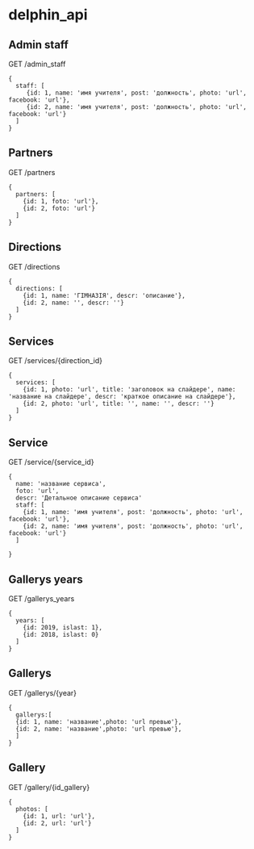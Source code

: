 # delphin_api


## Admin staff
GET /admin_staff

```
{
  staff: [
     {id: 1, name: 'имя учителя', post: 'должность', photo: 'url', facebook: 'url'},
     {id: 2, name: 'имя учителя', post: 'должность', photo: 'url', facebook: 'url'}    
  ]
}
```

## Partners
GET /partners

```
{
  partners: [
    {id: 1, foto: 'url'},
    {id: 2, foto: 'url'}  
  ]
}
```


## Directions
GET /directions   
```
{
  directions: [
    {id: 1, name: 'ГІМНАЗІЯ', descr: 'описание'},
    {id: 2, name: '', descr: ''}
  ]
}
```
## Services 
GET /services/{direction_id}

```
{
  services: [
    {id: 1, photo: 'url', title: 'заголовок на слайдере', name: 'название на слайдере', descr: 'краткое описание на слайдере'},
    {id: 2, photo: 'url', title: '', name: '', descr: ''}
  ]
}
```
## Service
GET /service/{service_id}

```
{
  name: 'название сервиса',
  foto: 'url',
  descr: 'Детальное описание сервиса'
  staff: [
    {id: 1, name: 'имя учителя', post: 'должность', photo: 'url', facebook: 'url'},
    {id: 2, name: 'имя учителя', post: 'должность', photo: 'url', facebook: 'url'}    
  ]

}
```

## Gallerys years
GET /gallerys_years

```
{
  years: [
    {id: 2019, islast: 1},
    {id: 2018, islast: 0}    
  ]
}
```


## Gallerys
GET /gallerys/{year}

```
{
  gallerys:[
  {id: 1, name: 'название',photo: 'url превью'},
  {id: 2, name: 'название',photo: 'url превью'},  
  ]
}
```
## Gallery
GET /gallery/{id_gallery}

```
{
  photos: [
    {id: 1, url: 'url'},
    {id: 2, url: 'url'}    
  ]
}
```


